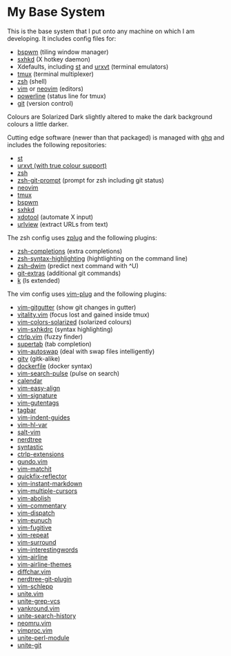 # My Base System

This is the base system that I put onto any machine on which I am developing.
It includes config files for:

* [bspwm](https://github.com/baskerville/bspwm) (tiling window manager)
* [sxhkd](https://github.com/baskerville/sxhkd) (X hotkey daemon)
* Xdefaults, including [st](http://st.suckless.org/) and
  [urxvt](http://software.schmorp.de/pkg/rxvt-unicode.html) (terminal emulators)
* [tmux](https://tmux.github.io/) (terminal multiplexer)
* [zsh](http://www.zsh.org/) (shell)
* [vim](http://www.vim.org/) or [neovim](https://github.com/neovim/neovim)
  (editors)
* [powerline](https://github.com/powerline/powerline) (status line for tmux)
* [git](http://www.git-scm.com/) (version control)

Colours are Solarized Dark slightly altered to make the dark background colours
a little darker.

Cutting edge software (newer than that packaged) is managed with
[ghq](https://github.com/motemen/ghq) and includes the following repositories:

* [st](http://git.suckless.org/st/)
* [urxvt (with true colour support)](https://github.com/spudowiar/rxvt-unicode)
* [zsh](git://zsh.git.sf.net/gitroot/zsh/zsh)
* [zsh-git-prompt](https://github.com/olivierverdier/zsh-git-prompt) (prompt for
  zsh including git status)
* [neovim](https://github.com/neovim/neovim)
* [tmux](https://github.com/tmux/tmux)
* [bspwm](https://github.com/baskerville/bspwm)
* [sxhkd](https://github.com/baskerville/sxhkd)
* [xdotool](https://github.com/jordansissel/xdotool) (automate X input)
* [urlview](https://github.com/sigpipe/urlview) (extract URLs from text)

The zsh config uses [zplug](https://github.com/b4b4r07/zplug) and the following
plugins:

* [zsh-completions](https://github.com/zsh-users/zsh-completions) (extra
  completions)
* [zsh-syntax-highlighting](https://github.com/zsh-users/zsh-syntax-highlighting)
  (hightlighting on the command line)
* [zsh-dwim](https://github.com/oknowton/zsh-dwim) (predict next command with ^U)
* [git-extras](https://github.com/tj/git-extras) (additional git commands)
* [k](https://github.com/supercrabtree/k) (ls extended)

The vim config uses [vim-plug](https://github.com/junegunn/vim-plug) and the
following plugins:

* [vim-gitgutter](https://github.com/airblade/vim-gitgutter) (show git changes
  in gutter)
* [vitality.vim](https://github.com/akracun/vitality.vim) (focus lost and gained
  inside tmux)
* [vim-colors-solarized](https://github.com/altercation/vim-colors-solarized)
  (solarized colours)
* [vim-sxhkdrc](https://github.com/baskerville/vim-sxhkdrc) (syntax
  highlighting)
* [ctrlp.vim](https://github.com/ctrlpvim/ctrlp.vim) (fuzzy finder)
* [supertab](https://github.com/ervandew/supertab) (tab completion)
* [vim-autoswap](https://github.com/gioele/vim-autoswap) (deal with swap files
  intelligently)
* [gitv](https://github.com/gregsexton/gitv) (gitk-alike)
* [dockerfile](https://github.com/honza/dockerfile) (docker syntax)
* [vim-search-pulse](https://github.com/inside/vim-search-pulse) (pulse on
  search)
* [calendar](https://github.com/itchyny/calendar)
* [vim-easy-align](https://github.com/junegunn/vim-easy-align)
* [vim-signature](https://github.com/kshenoy/vim-signature)
* [vim-gutentags](https://github.com/ludovicchabant/vim-gutentags)
* [tagbar](https://github.com/majutsushi/tagbar)
* [vim-indent-guides](https://github.com/nathanaelkane/vim-indent-guides)
* [vim-hl-var](https://github.com/pjcj/vim-hl-var)
* [salt-vim](https://github.com/saltstack/salt-vim)
* [nerdtree](https://github.com/scrooloose/nerdtree)
* [syntastic](https://github.com/scrooloose/syntastic)
* [ctrlp-extensions](https://github.com/sgur/ctrlp-extensions)
* [gundo.vim](https://github.com/sjl/gundo.vim)
* [vim-matchit](https://github.com/Spaceghost/vim-matchit)
* [quickfix-reflector](https://github.com/stefandtw/quickfix-reflector)
* [vim-instant-markdown](https://github.com/suan/vim-instant-markdown)
* [vim-multiple-cursors](https://github.com/terryma/vim-multiple-cursors)
* [vim-abolish](https://github.com/tpope/vim-abolish)
* [vim-commentary](https://github.com/tpope/vim-commentary)
* [vim-dispatch](https://github.com/tpope/vim-dispatch)
* [vim-eunuch](https://github.com/tpope/vim-eunuch)
* [vim-fugitive](https://github.com/tpope/vim-fugitive)
* [vim-repeat](https://github.com/tpope/vim-repeat)
* [vim-surround](https://github.com/tpope/vim-surround)
* [vim-interestingwords](https://github.com/vasconcelloslf/vim-interestingwords)
* [vim-airline](https://github.com/vim-airline/vim-airline)
* [vim-airline-themes](https://github.com/vim-airline/vim-airline-themes)
* [diffchar.vim](https://github.com/vim-scripts/diffchar.vim)
* [nerdtree-git-plugin](https://github.com/Xuyuanp/nerdtree-git-plugin)
* [vim-schlepp](https://github.com/zirrostig/vim-schlepp)
* [unite.vim](https://github.com/Shougo/unite.vim)
* [unite-grep-vcs](https://github.com/lambdalisue/unite-grep-vcs)
* [yankround.vim](https://github.com/LeafCage/yankround.vim)
* [unite-search-history](https://github.com/mpendse/unite-search-history)
* [neomru.vim](https://github.com/Shougo/neomru.vim)
* [vimproc.vim](https://github.com/Shougo/vimproc.vim)
* [unite-perl-module](https://github.com/soh335/unite-perl-module)
* [unite-git](https://github.com/yuku-t/unite-git)
